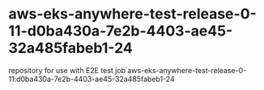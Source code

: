 # aws-eks-anywhere-test-release-0-11-d0ba430a-7e2b-4403-ae45-32a485fabeb1-24
repository for use with E2E test job aws-eks-anywhere-test-release-0-11:d0ba430a-7e2b-4403-ae45-32a485fabeb1-24
